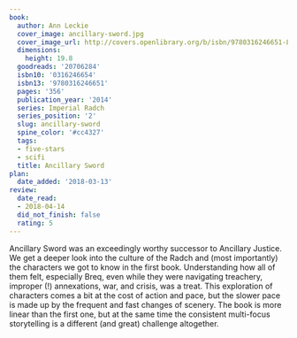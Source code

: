 ```yaml
---
book:
  author: Ann Leckie
  cover_image: ancillary-sword.jpg
  cover_image_url: http://covers.openlibrary.org/b/isbn/9780316246651-L.jpg
  dimensions:
    height: 19.8
  goodreads: '20706284'
  isbn10: '0316246654'
  isbn13: '9780316246651'
  pages: '356'
  publication_year: '2014'
  series: Imperial Radch
  series_position: '2'
  slug: ancillary-sword
  spine_color: '#cc4327'
  tags:
  - five-stars
  - scifi
  title: Ancillary Sword
plan:
  date_added: '2018-03-13'
review:
  date_read:
  - 2018-04-14
  did_not_finish: false
  rating: 5
---
```


Ancillary Sword was an exceedingly worthy successor to Ancillary Justice. We get a deeper look into the culture of the Radch and (most importantly) the characters we got to know in the first book. Understanding how all of them felt, especially Breq, even while they were navigating treachery, improper (!) annexations, war, and crisis, was a treat. This exploration of characters comes a bit at the cost of action and pace, but the slower pace is made up by the frequent and fast changes of scenery. The book is more linear than the first one, but at the same time the consistent multi-focus storytelling is a different (and great) challenge altogether.
